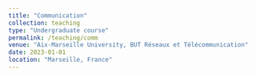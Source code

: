 ```yaml
---
title: "Communication"
collection: teaching
type: "Undergraduate course"
permalink: /teaching/comm
venue: "Aix-Marseille University, BUT Réseaux et Télécommunication"
date: 2023-01-01
location: "Marseille, France"
---
```


